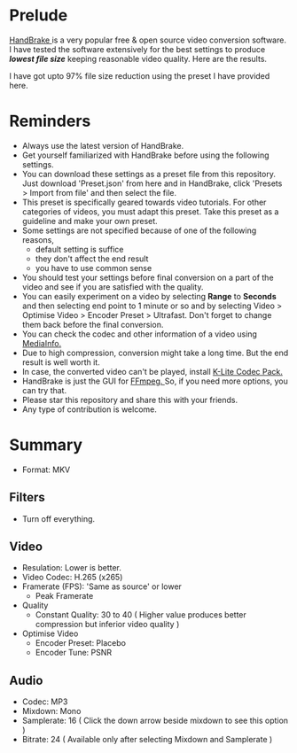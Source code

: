 # Prelude

[ HandBrake ]( https://handbrake.fr/ ) is a very popular free & open source video conversion software. I have tested the software extensively for the best settings to produce _**lowest file size**_ keeping reasonable video quality. Here are the results.

I have got upto 97% file size reduction using the preset I have provided here.


# Reminders

- Always use the latest version of HandBrake.
- Get yourself familiarized with HandBrake before using the following settings.
- You can download these settings as a preset file from this repository. Just download 'Preset.json' from here and in HandBrake, click 'Presets > Import from file' and then select the file.
- This preset is specifically geared towards video tutorials. For other categories of videos, you must adapt this preset. Take this preset as a guideline and make your own preset.
- Some settings are not specified because of one of the following reasons,
  - default setting is suffice
  - they don't affect the end result
  - you have to use common sense
- You should test your settings before final conversion on a part of the video and see if you are satisfied with the quality.
- You can easily experiment on a video by selecting **Range** to **Seconds** and then selecting end point to 1 minute or so and by selecting Video > Optimise Video > Encoder Preset > Ultrafast. Don't forget to change them back before the final conversion.
- You can check the codec and other information of a video using [ MediaInfo. ]( https://mediaarea.net/en/MediaInfo )
- Due to high compression, conversion might take a long time. But the end result is well worth it.
- In case, the converted video can't be played, install [ K-Lite Codec Pack. ]( http://www.codecguide.com/download_k-lite_codec_pack_basic.htm )
- HandBrake is just the GUI for [ FFmpeg. ]( https://www.ffmpeg.org/ ) So, if you need more options, you can try that.
- Please star this repository and share this with your friends.
- Any type of contribution is welcome.


# Summary

- Format: MKV


## Filters

- Turn off everything.


## Video

- Resulation: Lower is better.
- Video Codec: H.265 (x265)
- Framerate (FPS): 'Same as source' or lower
  - Peak Framerate
- Quality
  - Constant Quality: 30 to 40 ( Higher value produces better compression but inferior video quality )
- Optimise Video
  - Encoder Preset: Placebo
  - Encoder Tune: PSNR


## Audio

- Codec: MP3
- Mixdown: Mono
- Samplerate: 16 ( Click the down arrow beside mixdown to see this option )
- Bitrate: 24 ( Available only after selecting Mixdown and Samplerate )
